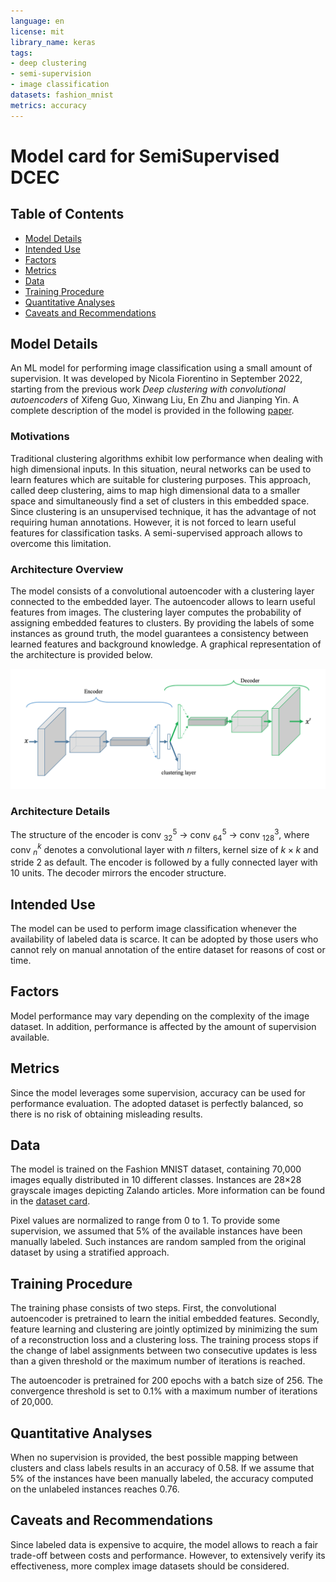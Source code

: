 ```yaml
---
language: en
license: mit
library_name: keras
tags:
- deep clustering
- semi-supervision
- image classification
datasets: fashion_mnist
metrics: accuracy
---
```


# Model card for SemiSupervised DCEC

## Table of Contents
- [Model Details](#model-details)
- [Intended Use](#intended-use)
- [Factors](#factors)
- [Metrics](#metrics)
- [Data](#data)
- [Training Procedure](#training-procedure)
- [Quantitative Analyses](#quantitative-analyses)
- [Caveats and Recommendations](#caveats-and-recommendations)

## Model Details

An ML model for performing image classification using a small amount of supervision. It was developed by Nicola Fiorentino in September 2022, starting from the previous work _Deep clustering with convolutional autoencoders_ of Xifeng Guo, Xinwang Liu, En Zhu and Jianping Yin. A complete description of the model is provided in the following [paper](../references/paper.pdf).

### Motivations

Traditional clustering algorithms exhibit low performance when dealing with high dimensional inputs. In this situation, neural networks can be used to learn features which are suitable for clustering purposes. This approach, called deep clustering, aims to map high dimensional data to a smaller space and simultaneously find a set of clusters in this embedded space. Since clustering is an unsupervised technique, it has the advantage of not requiring human annotations. However, it is not forced to learn useful features for classification tasks. A semi-supervised approach allows to overcome this limitation.

### Architecture Overview

The model consists of a convolutional autoencoder with a clustering layer connected to the embedded layer. The autoencoder allows to learn useful features from images. The clustering layer computes the probability of assigning embedded features to clusters. By providing the labels of some instances as ground truth, the model guarantees a consistency between learned features and background knowledge. A graphical representation of the architecture is provided below.

![](../reports/figures/model_architecture.png)

### Architecture Details

The structure of the encoder is conv $^5_{32}$ → conv $^5_{64}$ → conv $^3_{128}$, where conv $^k_n$ denotes a convolutional layer with $n$ filters, kernel size of $k×k$ and stride 2 as default. The encoder is followed by a fully connected layer with 10 units. The decoder mirrors the encoder structure.

## Intended Use

The model can be used to perform image classification whenever the availability of labeled data is scarce. It can be adopted by those users who cannot rely on manual annotation of the entire dataset for reasons of cost or time.

## Factors

Model performance may vary depending on the complexity of the image dataset. In addition, performance is affected by the amount of supervision available.

## Metrics

Since the model leverages some supervision, accuracy can be used for performance evaluation. The adopted dataset is perfectly balanced, so there is no risk of obtaining misleading results.

## Data

The model is trained on the Fashion MNIST dataset, containing 70,000 images equally distributed in 10 different classes. Instances are 28×28 grayscale images depicting Zalando articles. More information can be found in the [dataset card](../data/README.md).

Pixel values are normalized to range from 0 to 1. To provide some supervision, we assumed that 5% of the available instances have been manually labeled. Such instances are random sampled from the original dataset by using a stratified approach.

## Training Procedure

The training phase consists of two steps. First, the convolutional autoencoder is pretrained to learn the initial embedded features. Secondly, feature learning and clustering are jointly optimized by minimizing the sum of a reconstruction loss and a clustering loss. The training process stops if the change of label assignments between two consecutive updates is less than a given threshold or the maximum number of iterations is reached.

The autoencoder is pretrained for 200 epochs with a batch size of 256. The convergence threshold is set to 0.1% with a maximum number of iterations of 20,000.

## Quantitative Analyses

When no supervision is provided, the best possible mapping between clusters and class labels results in an accuracy of 0.58. If we assume that 5% of the instances have been manually labeled, the accuracy computed on the unlabeled instances reaches 0.76.

## Caveats and Recommendations

Since labeled data is expensive to acquire, the model allows to reach a fair trade-off between costs and performance. However, to extensively verify its effectiveness, more complex image datasets should be considered.